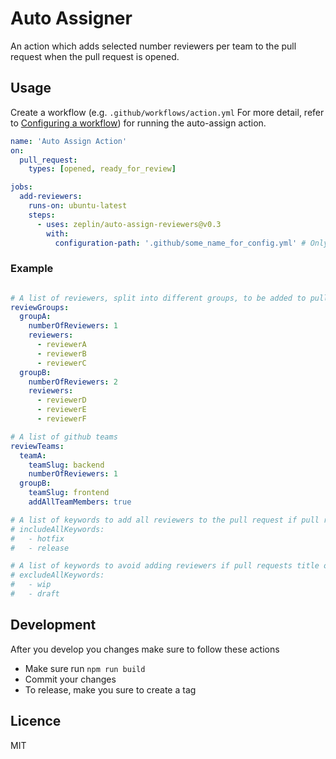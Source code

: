 # Auto Assigner

An action which adds selected number reviewers per team to the pull request when the pull request is opened.

## Usage

Create a workflow (e.g. `.github/workflows/action.yml` For more detail, refer to [Configuring a workflow](https://help.github.com/en/articles/configuring-a-workflow#creating-a-workflow-file)) for running the auto-assign action.

```yml
name: 'Auto Assign Action'
on:
  pull_request:
    types: [opened, ready_for_review]

jobs:
  add-reviewers:
    runs-on: ubuntu-latest
    steps:
      - uses: zeplin/auto-assign-reviewers@v0.3
        with:
          configuration-path: '.github/some_name_for_config.yml' # Only needed if you use something other than .github/auto_assign.yml
```


### Example
```yaml

# A list of reviewers, split into different groups, to be added to pull requests (GitHub user name)
reviewGroups:
  groupA:
    numberOfReviewers: 1
    reviewers:
      - reviewerA
      - reviewerB
      - reviewerC
  groupB:
    numberOfReviewers: 2
    reviewers:
      - reviewerD
      - reviewerE
      - reviewerF

# A list of github teams
reviewTeams:
  teamA:
    teamSlug: backend
    numberOfReviewers: 1
  groupB:
    teamSlug: frontend
    addAllTeamMembers: true

# A list of keywords to add all reviewers to the pull request if pull requests title or branch name include it
# includeAllKeywords:
#   - hotfix
#   - release

# A list of keywords to avoid adding reviewers if pull requests title or branch name include it
# excludeAllKeywords:
#   - wip
#   - draft
```

## Development
After you develop you changes make sure to follow these actions
- Make sure run `npm run build`
- Commit your changes
- To release, make you sure to create a tag 

## Licence
MIT